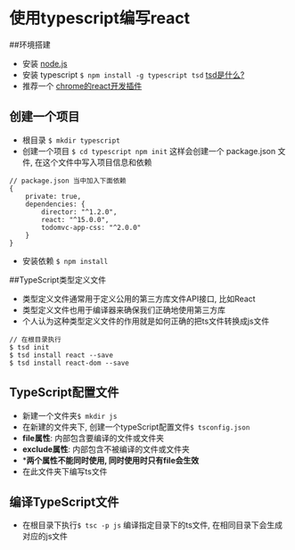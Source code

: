 # 使用typescript编写react
##环境搭建
- 安装 [node.js](https://nodejs.org/en/)
- 安装 typescript `$ npm install -g typescript tsd`    [tsd是什么?](https://www.npmjs.com/package/tsd)
- 推荐一个 [chrome的react开发插件](https://chrome.google.com/webstore/detail/react-developer-tools/fmkadmapgofadopljbjfkapdkoienihi?hl=en)

## 创建一个项目
- 根目录 `$ mkdir typescript`
- 创建一个项目 `$ cd typescript npm init` 这样会创建一个 package.json 文件, 在这个文件中写入项目信息和依赖
```
// package.json 当中加入下面依赖
{
	private: true,
	dependencies: {
  		director: "^1.2.0",
 		react: "^15.0.0",
  		todomvc-app-css: "^2.0.0"
	}
}
```

- 安装依赖 `$ npm install`

##TypeScript类型定义文件
- 类型定义文件通常用于定义公用的第三方库文件API接口, 比如React
- 类型定义文件也用于编译器来确保我们正确地使用第三方库
- 个人认为这种类型定义文件的作用就是如何正确的把ts文件转换成js文件
```
// 在根目录执行 
$ tsd init
$ tsd install react --save
$ tsd install react-dom --save
```
## TypeScript配置文件

- 新建一个文件夹`$ mkdir js`
- 在新建的文件夹下, 创建一个typeScript配置文件`$ tsconfig.json`
- **file属性**:  内部包含要编译的文件或文件夹
- **exclude属性**:  内部包含不被编译的文件或文件夹
- ***两个属性不能同时使用, 同时使用时只有file会生效**
- 在此文件夹下编写ts文件

## 编译TypeScript文件

- 在根目录下执行`$ tsc -p js` 编译指定目录下的ts文件, 在相同目录下会生成对应的js文件